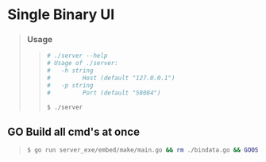 # Single Binary UI


> ### Usage
>> ```sh
>># ./server --help
>># Usage of ./server:
>>#   -h string
>>#     	Host (default "127.0.0.1")
>>#   -p string
>>#     	Port (default "58084")
>> 
>> $ ./server
>> ```
>

## **GO Build all cmd's at once**
>```sh
>$ go run server_exe/embed/make/main.go && rm ./bindata.go && GOOS=linux GOARCH=arm GOARM=7 go build -o server server_exe/main.go
>```
